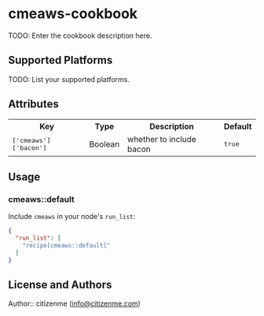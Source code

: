 # cmeaws-cookbook

TODO: Enter the cookbook description here.

## Supported Platforms

TODO: List your supported platforms.

## Attributes

<table>
  <tr>
    <th>Key</th>
    <th>Type</th>
    <th>Description</th>
    <th>Default</th>
  </tr>
  <tr>
    <td><tt>['cmeaws']['bacon']</tt></td>
    <td>Boolean</td>
    <td>whether to include bacon</td>
    <td><tt>true</tt></td>
  </tr>
</table>

## Usage

### cmeaws::default

Include `cmeaws` in your node's `run_list`:

```json
{
  "run_list": [
    "recipe[cmeaws::default]"
  ]
}
```

## License and Authors

Author:: citizenme (<info@citizenme.com>)
